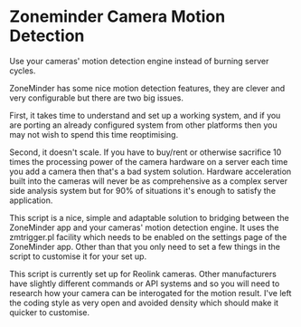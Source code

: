 # Zoneminder Camera Motion Detection
Use your cameras' motion detection engine instead of burning server cycles.

ZoneMinder has some nice motion detection features, they are clever and very configurable but there are two big issues.

First, it takes time to understand and set up a working system, and if you are porting an already configured system from other platforms then you may not wish to spend this time reoptimising.

Second, it doesn't scale. If you have to buy/rent or otherwise sacrifice 10 times the processing power of the camera hardware on a server each time you add a camera then that's a bad system solution. Hardware acceleration built into the cameras will never be as comprehensive as a complex server side analysis system but for 90% of situations it's enough to satisfy the application.

This script is a nice, simple and adaptable solution to bridging between the ZoneMinder app and your cameras' motion detection engine. It uses the zmtrigger.pl facility which needs to be enabled on the settings page of the ZoneMinder app. Other than that you only need to set a few things in the script to customise it for your set up.

This script is currently set up for Reolink cameras. Other manufacturers have slightly different commands or API systems and so you will need to research how your camera can be interogated for the motion result. I've left the coding style as very open and avoided density  which should make it quicker to customise.



